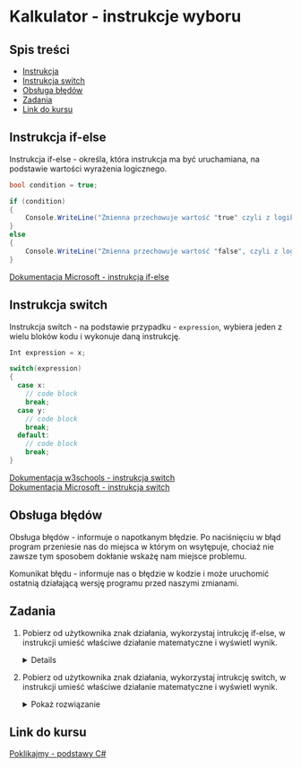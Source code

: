 # Kalkulator - instrukcje wyboru
## Spis treści
* [Instrukcja](#Instrukcja_if-else)
* [Instrukcja switch](#Instrukcja_switch)
* [Obsługa błędów](#Obsługa_błędów)
* [Zadania](#Zadania)
* [Link do kursu](#Link_do_kursu)
<a name="Instrukcja_if-else"/>

## Instrukcja if-else

Instrukcja if-else - określa, która instrukcja ma być uruchamiana, na podstawie wartości wyrażenia logicznego.

```csharp 
bool condition = true;

if (condition)
{
    Console.WriteLine("Zmienna przechowuje wartość "true" czyli z logiki prawdę.");
}
else
{
    Console.WriteLine("Zmienna przechowuje wartość "false", czyli z logiki fałsz.");
}
```
[Dokumentacja Microsoft - instrukcja if-else](https://docs.microsoft.com/pl-pl/dotnet/csharp/language-reference/keywords/if-else)

<a name="Instrukcja_switch"/>

## Instrukcja switch
Instrukcja switch - na podstawie przypadku - `expression`, wybiera jeden z wielu bloków kodu i wykonuje daną instrukcję.

```csharp
Int expression = x;

switch(expression) 
{
  case x:
    // code block
    break;
  case y:
    // code block
    break;
  default:
    // code block
    break;
}
```
[Dokumentacja w3schools - instrukcja switch](https://www.w3schools.com/cs/cs_switch.php)<br>
[Dokumentacja Microsoft - instrukcja switch](https://docs.microsoft.com/pl-pl/dotnet/csharp/language-reference/keywords/switch)

<a name="Obsługa_błędów"/>

## Obsługa błędów

Obsługa błędów - informuje o napotkanym błędzie. Po naciśnięciu w błąd program przeniesie nas do miejsca w którym on wsytępuje, chociaż nie zawsze tym sposobem dokłanie wskażę nam miejsce problemu. <br>

Komunikat błędu - informuje nas o błędzie w kodzie i może uruchomić ostatnią działającą wersję programu przed naszymi zmianami. 

<a name="Zadania"/>

## Zadania
1. Pobierz od użytkownika znak działania, wykorzystaj intrukcję if-else, w instrukcji umieść właściwe działanie matematyczne i wyświetl wynik.

    <details>
      <summary>Pokaż rozwiązanie</summary>

     ```csharp
    Console.WriteLine("Podaj działanie: ");
    string dzialanie = Console.ReadLine();

    if (dzialanie == "*")
    {
        wynik1 = x1 * y1;
    }
    else if(dzialanie == "/")
    {
        wynik1 = x1 / y1;
    }
    else if(dzialanie == "+")
    {
        wynik1 = x1 + y1;
    }
    else
    {
        wynik1 = x1 - y1;
    }

    Console.WriteLine(wynik1);
    Console.ReadKey();
     ```
    </details>

2. Pobierz od użytkownika znak działania, wykorzystaj intrukcję switch, w instrukcji umieść właściwe działanie matematyczne i wyświetl wynik.  

    <details>
      <summary>Pokaż rozwiązanie</summary>

     ```csharp
    Console.WriteLine("Podaj działanie: ");
    string dzialanie = Console.ReadLine();

     switch (dzialanie)
    {
        case "*":
            wynik1 = x1 * y1;
            break;
        case "/":
            wynik1 = x1 / y1;
            break;
        case "+":
            wynik1 = x1 + y1;
            break;
        case "-":
            wynik1 = x1 - y1;
            break;
    }

    Console.WriteLine(wynik1);
    Console.ReadKey();
     ```
    </details>
 
<a name="Link_do_kursu"/>

## Link do kursu
[Poklikajmy - podstawy C#](https://youtu.be/daIjsicyZBk)
